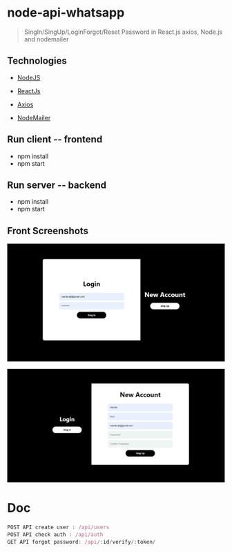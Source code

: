 # node-api-whatsapp
> SingIn/SingUp/LoginForgot/Reset Password in React.js axios, Node.js and nodemailer

## Technologies

-  [NodeJS](https://nodejs.org/en/)

-  [ReactJs](https://reactjs.org/)

-  [Axios](https://axios-http.com/fr/docs/intro)

-  [NodeMailer](https://nodemailer.com/about/)

## Run client -- frontend

- npm install
- npm start

## Run server -- backend

- npm install
- npm start

## Front Screenshots

![alt text](https://github.com/nawfalajli/singin-singup-loginforgot-resetpassword-reactjs-axios-node.js-nodemailer/blob/master/client/public/login.png?raw=true)

![alt text](https://github.com/nawfalajli/singin-singup-loginforgot-resetpassword-reactjs-axios-node.js-nodemailer/blob/master/client/public/signup.png?raw=true)


#  Doc
```javascript
POST API create user : /api/users
POST API check auth : /api/auth
GET API forgot password: /api/:id/verify/:token/
```
